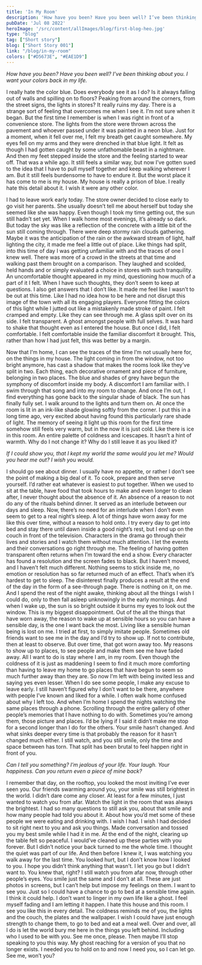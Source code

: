 ```yaml
---
title: 'In My Room'
description: 'How have you been? Have you been well? I’ve been thinking about you. I want your colors back in my life.'
pubDate: 'Jul 08 2022'
heroImage: '/src/content/allImages/blog/first-blog-heo.jpg'
type: "blog"
tag: ["Short story"]
blog: ["Short Story 001"]
link: "/blog/in-my-room"
colors: ["#D5673E", "#EAE1D9"]
---
```


_How have you been? Have you been well?_
_I’ve been thinking about you._
_I want your colors back in my life._

I really hate the color blue. Does everybody see it as I do? Is it always falling out of walls and spilling on to floors? Peaking from around the corners, from the street signs, the lights in stores? It really ruins my day. There is a strange sort of feeling that overcomes me when I see it. I’m not sure when it began. But the first time I remember is when I was right in front of a convenience store. The lights from the store were thrown across the pavement and whoever passed under it was painted in a neon blue. Just for a moment, when it fell over me, I felt my breath get caught somewhere. My eyes fell on my arms and they were drenched in that blue light. It felt as though I had gotten caught by some unfathomable beast in a nightmare. And then my feet stepped inside the store and the feeling started to wear off. That was a while ago. It still feels a similar way, but now I’ve gotten sued to the idea that I have to pull myself together and keep walking wherever I am. But it still feels burdensome to have to endure it. But the worst place it has come to me is my house. My house is really a prison of blue. I really hate this detail about it. I wish it were any other color.

I had to leave work early today. The store owner decided to close early to go visit her parents. She usually doesn’t tell me about herself but today she seemed like she was happy. Even though I took my time getting out, the sun still hadn’t set yet. When I walk home most evenings, it’s already so dark. But today the sky was like a reflection of the concrete with a little bit of the sun still coming through. There were deep stormy rain clouds gathering. Maybe it was the anticipation of the rain or the awkward stream of light, half lighting the city, it made me feel a little out of place. Like things had split, into this time of day I was getting unfamiliar with and the traces of one I knew well. There was more of a crowd in the streets at that time and walking past them brought on a comparison. They laughed and scolded, held hands and or simply evaluated a choice in stores with such tranquility. An uncomfortable thought appeared in my mind, questioning how much of a part of it I felt. When I have such thoughts, they don’t seem to keep at questions. I also get answers that I don’t like. It made me feel like I wasn’t to be out at this time. Like I had no idea how to be here and not disrupt this image of the town with all its engaging players. Everyone fitting the colors of this light while I jutted out like a mistakenly made stroke of paint. I felt cramped and empty. Like they can see through me. A glass spilt over on its side. I felt transparent. A ghost amongst people with full selves. It was hard to shake that thought even as I entered the house. But once I did, I felt comfortable. I felt comfortable inside the familiar discomfort it brought. This, rather than how I had just felt, this was better by a margin.

Now that I’m home, I can see the traces of the time I’m not usually here for, on the things in my house. The light coming in from the window, not too bright anymore, has cast a shadow that makes the rooms look like they’ve split in two. Each thing, each decorative ornament and piece of furniture, belonging in two places. The blue and shades of grey have begun the symphony of discomfort inside my body. A discomfort I am familiar with. I swim through that song and into my room to change. And once I’m out, I find everything has gone back to the singular shade of black. The sun has finally fully set. I walk around to the lights and turn them on. At once the room is lit in an ink-like shade glowing softly from the corner. I put this in a long time ago, very excited about having found this particularly rare shade of light. The memory of seeing it light up this room for the first time somehow still feels very warm, but in the now it is just cold. Like there is ice in this room. An entire palette of coldness and icescapes. It hasn’t a hint of warmth. Why do I not change it? Why do I still leave it as you liked it?

_If I could show you, that I kept my world the same_
_would you let me?_
_Would you hear me out?_
_I wish you would._

I should go see about dinner. I usually have no appetite, or rather I don’t see the point of making a big deal of it. To cook, prepare and then serve yourself. I’d rather eat whatever is easiest to put together. When we used to sit at the table, have food that took hours to make and even longer to clean after, I never thought about the absence of it. An absence of a reason to not do any of the rituals behind dinner. It served as an interlude between our days and sleep. Now, there’s no need for an interlude when I don’t even seem to get to a real night’s sleep. A lot of things have worn away for me like this over time, without a reason to hold onto. I try every day to get into bed and stay there until dawn inside a good night’s rest, but I end up on the couch in front of the television. Characters in the drama go through their lives and stories and I watch them without much attention. I let the events and their conversations go right through me. The feeling of having gotten transparent often returns when I’m toward the end a show. Every character has found a resolution and the screen fades to black. But I haven’t moved, and I haven’t felt much different. Nothing seems to stick inside me, no emotion or resolution has so far returned much of an effect. That’s when it’s hardest to get to sleep. The disinterest finally produces a result at the end of the day in the form of a see-through page. There is nothing on it, on me. And I spend the rest of the night awake, thinking about all the things I wish I could do, only to then fall asleep unknowingly in the early mornings. And when I wake up, the sun is so bright outside it burns my eyes to look out the window. This is my biggest disappointment. Out of the all the things that have worn away, the reason to wake up at sensible hours so you can have a sensible day, is the one I want back the most. Living like a sensible human being is lost on me. I tried at first, to simply imitate people. Sometimes old friends want to see me in the day and I’d try to show up. If not to contribute, then at least to observe. But over time, that got worn away too. My reasons to show up to places, to see people and make them see me have faded away. All I want to do is stay where I am, in my room. Even though the coldness of it is just as maddening I seem to find it much more comforting than having to leave my home to go places that have begun to seem so much further away than they are. So now I’m left with being invited less and saying yes even lesser. When I do see some people, I make any excuse to leave early. I still haven’t figured why I don’t want to be there, anywhere with people I’ve known and liked for a while. I often walk home confused about why I left too. And when I’m home I spend the nights watching the same places through a phone. Scrolling through the entire gallery of other people’s memories that I have nothing to do with. Sometimes you’re among them, those picture and places. I’d be lying if I said it didn’t make me stop for a second longer than I do for the others. Your smile hasn’t changed. And what sinks deeper every time is that probably the reason for it hasn’t changed much either. I still watch, and you still smile, only the time and space between has torn. That split has been brutal to feel happen right in front of you.

_Can I tell you something?_
_I’m jealous of your life. Your laugh. Your happiness._
_Can you return even a piece of mine back?_

I remember that day, on the rooftop, you looked the most inviting I’ve ever seen you. Our friends swarming around you, your smile was still brightest in the world. I didn’t dare come any closer. At least for a few minutes, I just wanted to watch you from afar. Watch the light in the room that was always the brightest. I had so many questions to still ask you, about that smile and how many people had told you about it. About how you’d met some of these people we were eating and drinking with. I wish I had. I wish I had decided to sit right next to you and ask you things. Made conversation and tossed you my best smile while I had it in me. 
At the end of the night, clearing up the table felt so peaceful. I would’ve cleaned up these parties with you forever. But I didn’t notice your back turned to me the whole time. I thought the quiet was part of our life. And then before I knew it, I was watching you walk away for the last time. You looked hurt, but I don’t know how I looked to you. I hope you didn’t think anything that wasn’t. I let you go but I didn’t want to. You knew that, right? I still watch you from afar now, through other people’s eyes. You smile just the same and I don’t at all. These are just photos in screens, but I can’t help but impose my feelings on them. 
I want to see you. Just so I could have a chance to go to bed at a sensible time again. I think it could help. I don’t want to linger in my own life like a ghost. I feel myself fading and I am letting it happen. I hate this house and this room. I see you like this in every detail. The coldness reminds me of you, the lights and the couch, the plates and the wallpaper. I wish I could have just enough strength to change them, to go to bed and eat a meal well. Over and over, all I do is let the world bury me here in the things you left behind. Including who I used to be with you. See me once, please. Then maybe I’ll stop speaking to you this way. My ghost reaching for a version of you that no longer exists. I needed you to hold on to and now I need you, so I can let go. See me, won’t you?


